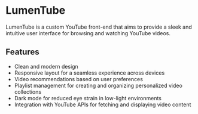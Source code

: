 # LumenTube

LumenTube is a custom YouTube front-end that aims to provide a sleek and intuitive user interface for browsing and watching YouTube videos.

## Features

- Clean and modern design
- Responsive layout for a seamless experience across devices
- Video recommendations based on user preferences
- Playlist management for creating and organizing personalized video collections
- Dark mode for reduced eye strain in low-light environments
- Integration with YouTube APIs for fetching and displaying video content
